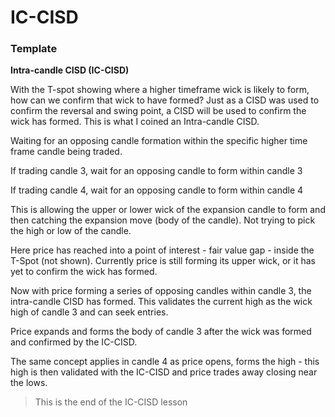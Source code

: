 # IC-CISD

### **Template**

**Intra-candle CISD (IC-CISD)**

With the T-spot showing where a higher timeframe wick is likely to form, how can we confirm that wick to have formed? Just as a CISD was used to confirm the reversal and swing point, a CISD will be used to confirm the wick has formed. This is what I coined an Intra-candle CISD.

Waiting for an opposing candle formation within the specific higher time frame candle being traded.

If trading candle 3, wait for an opposing candle to form within candle 3

If trading candle 4, wait for an opposing candle to form within candle 4

This is allowing the upper or lower wick of the expansion candle to form and then catching the expansion move (body of the candle). Not trying to pick the high or low of the candle.

Here price has reached into a point of interest - fair value gap - inside the T-Spot (not shown). Currently price is still forming its upper wick, or it has yet to confirm the wick has formed.

[](.images/57dbd30e-5abe-4341-04d9-78d25d864100.png)

Now with price forming a series of opposing candles within candle 3, the intra-candle CISD has formed. This validates the current high as the wick high of candle 3 and can seek entries.

[](.images/6f519c66-4d09-4621-8591-1625a9524600.png)

Price expands and forms the body of candle 3 after the wick was formed and confirmed by the IC-CISD.

[](.images/4d7dc94e-9c9d-45c0-2ed1-c170bef22000.png)

The same concept applies in candle 4 as price opens, forms the high - this high is then validated with the IC-CISD and price trades away closing near the lows.

[](.images/d53816b5-fc19-4ded-1215-c654c2f23700.png)

> This is the end of the IC-CISD lesson
>